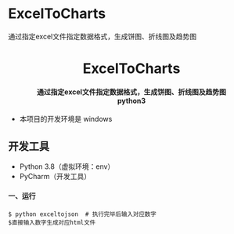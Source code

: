 # ExcelToCharts
通过指定excel文件指定数据格式，生成饼图、折线图及趋势图


<h1 align="center">
  ExcelToCharts
</h1>

<h4 align="center">
    通过指定excel文件指定数据格式，生成饼图、折线图及趋势图
    <br>python3
</h4>


* 本项目的开发环境是 windows



## 开发工具
* Python 3.8（虚拟环境：env）
* PyCharm（开发工具）


#### 一、运行
```
$ python exceltojson  # 执行完毕后输入对应数字
$直接输入数字生成对应html文件 
```




